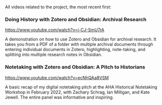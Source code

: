 All videos related to the project, the most recent first:

### Doing History with Zotero and Obsidian: Archival Research

https://www.youtube.com/watch?v=i-CJ-SmU7rA

A demonstration on how to use Zotero and Obsidian for archival research. It takes you from a PDF of a folder with multiple archival documents through entering individual documents in Zotero, highlighting, note-taking, and splitting into multiple research notes in Obsidian.

### Notetaking with Zotero and Obsidian: A Pitch to Historians

https://www.youtube.com/watch?v=ecNhQAa8VSM

A basic recap of my digital notetaking pitch at the AHA Historical Notetaking Workshop in February 2022, with Zachary Schrag, Ian Milligan, and Kate Jewell. The entire panel was informative and inspiring.